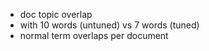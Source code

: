 - doc topic overlap
- with 10 words (untuned) vs 7 words (tuned)
- normal term overlaps per document